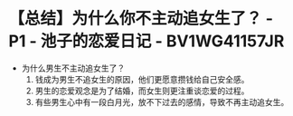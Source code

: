# 【总结】为什么你不主动追女生了？ - P1 - 池子的恋爱日记 - BV1WG41157JR

-   为什么男生不主动追女生了？
    1.  钱成为男生不追女生的原因，他们更愿意攒钱给自己安全感。
    2.  男生的恋爱观念是为了结婚，而女生则更注重谈恋爱的过程。
    3.  有些男生心中有一段白月光，放不下过去的感情，导致不再主动追女生。